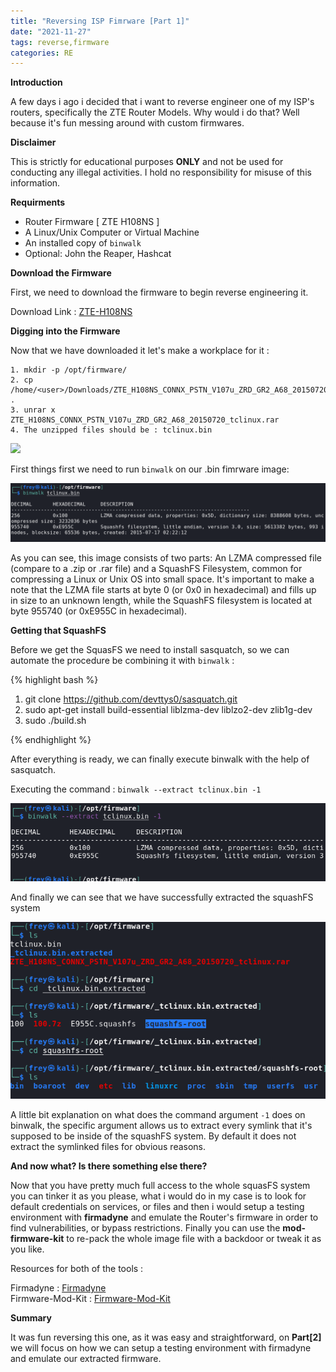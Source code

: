 ```yaml
---
title: "Reversing ISP Fimrware [Part 1]"
date: "2021-11-27"
tags: reverse,firmware
categories: RE
---
```


**Introduction**

A few days i ago i decided that i want to reverse engineer one of my ISP's routers, specifically the ZTE Router Models. Why would i do that? Well because it's fun messing around with custom firmwares. 

**Disclaimer**

This is strictly for educational purposes <b>ONLY</b> and not be used for conducting any illegal activities. I hold no responsibility for misuse of this information.


**Requirments**

  * Router Firmware [ ZTE H108NS ]
  * A Linux/Unix Computer or Virtual Machine
  * An installed copy of ``binwalk``
  * Optional: John the Reaper, Hashcat

**Download the Firmware**

First, we need to download the firmware to begin reverse engineering it.

Download Link : <a href="https://help.cosmote.gr/system/templates/selfservice/gnosisgr/Files2/ZTE_H108NS_CONNX_PSTN_V107u_ZRD_GR2_A68_20150720_tclinux.rar" > ZTE-H108NS</a>

**Digging into the Firmware** 

Now that we have downloaded it let's make a workplace for it : 

    1. mkdir -p /opt/firmware/
    2. cp /home/<user>/Downloads/ZTE_H108NS_CONNX_PSTN_V107u_ZRD_GR2_A68_20150720_tclinux.rar .
    3. unrar x ZTE_H108NS_CONNX_PSTN_V107u_ZRD_GR2_A68_20150720_tclinux.rar
    4. The unzipped files should be : tclinux.bin


<img src="{{ site.baseurl }}/assets/images/RE/2021-11-27_23-43_ls.png">




First things first we need to run ``binwalk`` on our .bin fimrware image: 

![image](/assets/images/RE/2021-11-27_23-51_binwalk.png)

As you can see, this image consists of two parts: An LZMA compressed file (compare to a .zip or .rar file) and a SquashFS Filesystem, common for compressing a Linux or Unix OS into small space. It's important to make a note that the LZMA file starts at byte 0 (or 0x0 in hexadecimal) and fills up in size to an unknown length, while the SquashFS filesystem is located at byte 955740 (or 0xE955C in hexadecimal).

**Getting that SquashFS**

Before we get the SquasFS we need to install sasquatch, so we can automate the procedure be combining it with ``binwalk`` :

 {% highlight bash %}
   1. git clone https://github.com/devttys0/sasquatch.git
   2. sudo apt-get install build-essential liblzma-dev liblzo2-dev zlib1g-dev
   3. sudo ./build.sh

{% endhighlight %}

 After everything is ready, we can finally execute binwalk with the help of sasquatch.
 
Executing the command : ``binwalk --extract tclinux.bin -1``

  ![image](/assets/images/RE/2021-11-28_00-36_binwalk_preserve.png)

  And finally we can see that we have successfully extracted the squashFS system


  ![image](/assets/images/RE/2021-11-28_00-38_squash_ex.png)

  A little bit explanation on what does the command argument ``-1`` does on binwalk, the specific argument allows us to extract every symlink that it's supposed to be inside of the  squashFS system. By default it does not extract the symlinked files for obvious reasons.


  **And now what? Is there something else there?**

  Now that you have pretty much full access to the whole squasFS system you can tinker it as you please, what i would do in my case is to look for default credentials on services, or files and then i would setup a testing environment with  <b>firmadyne</b> and emulate the Router's firmware in order to find vulnerabilities, or bypass restrictions. Finally you can use the <b>mod-firmware-kit</b> to re-pack the whole image file with a backdoor or tweak it as you like.

  Resources for both of the tools : 

  Firmadyne : <a href="https://github.com/firmadyne/firmadyne" > Firmadyne</a><br>
  Firmware-Mod-Kit : <a href="https://www.kali.org/tools/firmware-mod-kit/" > Firmware-Mod-Kit</a> 


  **Summary**

  It was fun reversing this one, as it was easy and straightforward, on  <b>Part[2]</b> we will focus on how we can setup a testing environment with firmadyne and emulate our extracted firmware.